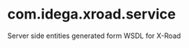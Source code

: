 com.idega.xroad.service
=======================

Server side entities generated form WSDL for X-Road
